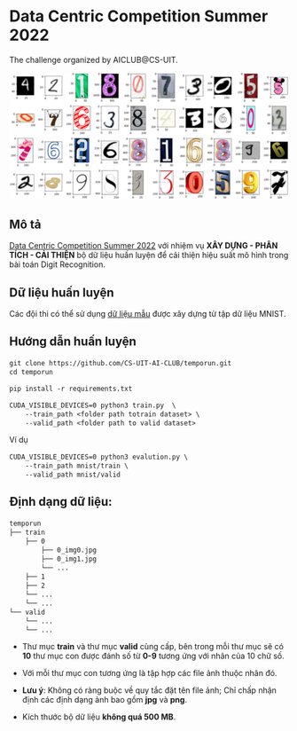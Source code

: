 # Data Centric Competition Summer 2022
The challenge organized by AICLUB@CS-UIT.

<img src="image.png">

## Mô tả 

[Data Centric Competition Summer 2022](https:/aiclub.uit.edu.vn/temporun/overview) với nhiệm vụ **XÂY DỰNG - PHÂN TÍCH - CẢI THIỆN** bộ dữ liệu huấn luyện để cải thiện hiệu suất mô hình trong bài toán Digit Recognition. 

## Dữ liệu huấn luyện
Các đội thi có thể sử dụng [dữ liệu mẫu](https://drive.google.com/file/d/1h8nwnshBjgSFkWxWY58D7O57IVc3xqw0/view) được xây dựng từ tập dữ liệu MNIST.

## Hướng dẫn huấn luyện
```
git clone https://github.com/CS-UIT-AI-CLUB/temporun.git
cd temporun
```
```
pip install -r requirements.txt
```

```
CUDA_VISIBLE_DEVICES=0 python3 train.py  \
    --train_path <folder path totrain dataset> \
    --valid_path <folder path to valid dataset> 
```

Ví dụ

```
CUDA_VISIBLE_DEVICES=0 python3 evalution.py \
    --train_path mnist/train \
    --valid_path mnist/valid
```

## Định dạng dữ liệu:

```
temporun
├── train
    ├── 0
        ├── 0_img0.jpg
        ├── 0_img1.jpg
        └── ...
    ├── 1
    ├── 2
    └── ...
    └── ...
└── valid
    └── ...
    └── ...
```

* Thư mục **train** và thư mục **valid** cùng cấp, bên trong mỗi thư mục sẽ có **10** thư mục con được đánh số từ **0-9** tương ứng với nhãn của 10 chữ số.
* Với mỗi thư mục con tương ứng là tập hợp các file ảnh thuộc nhãn đó.
* **Lưu ý**: 
Không có ràng buộc về quy tắc đặt tên file ảnh; Chỉ chấp nhận định các định dạng ảnh bao gồm **jpg** và **png**.

* Kích thước bộ dữ liệu **không quá 500 MB**.


